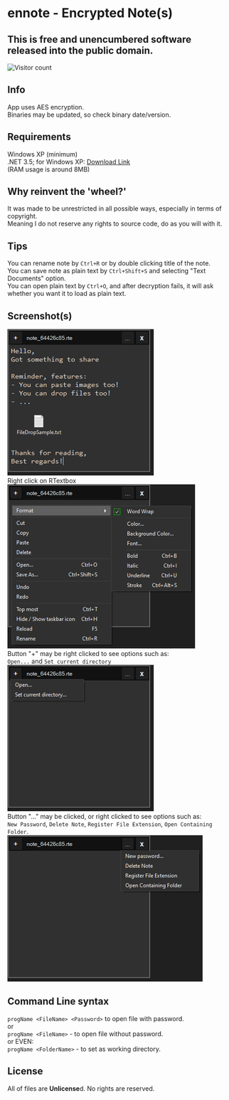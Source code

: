 # ennote - Encrypted Note(s)

## This is free and unencumbered software released into the public domain.
![Visitor count](https://shields-io-visitor-counter.herokuapp.com/badge?page=slowsient.ennote)

## Info
App uses AES encryption.<br>
Binaries may be updated, so check binary date/version.<br>

## Requirements
Windows XP (minimum)<br>
.NET 3.5; for Windows XP: [Download Link](https://www.microsoft.com/en-us/download/details.aspx?id=25150)<br>
(RAM usage is around 8MB)<br>

## Why reinvent the 'wheel?'
It was made to be unrestricted in all possible ways, especially in terms of copyright.<br>
Meaning I do not reserve any rights to source code, do as you will with it.<br>

## Tips
You can rename note by `Ctrl+R` or by double clicking title of the note.<br>
You can save note as plain text by `Ctrl+Shift+S` and selecting "Text Documents" option.<br>
You can open plain text by `Ctrl+O`, and after decryption fails, it will ask whether you want it to load as plain text.<br>

## Screenshot(s)
<img alt="App screenshot" src="https://github.com/SlowsieNT/ennote/raw/main/etc/app.png"><br>
Right click on RTextbox<br>
<img alt="RTextbox context menu" src="https://github.com/SlowsieNT/ennote/raw/main/etc/rtCtx.png"><br>
Button "+" may be right clicked to see options such as:<br>
`Open...` and `Set current directory`<br>
<img alt="Plus button context menu screenshot" src="https://raw.githubusercontent.com/SlowsieNT/ennote/main/etc/plusCtx.png"><br>
Button "..." may be clicked, or right clicked to see options such as:<br>
`New Password`, `Delete Note`, `Register File Extension`, `Open Containing Folder`.<br>
<img alt="... button context menu screenshot" src="https://raw.githubusercontent.com/SlowsieNT/ennote/main/etc/tdotCtx.png"><br>

## Command Line syntax

`progName <FileName> <Password>` to open file with password.<br>
or<br>
`progName <FileName>` - to open file without password.<br>
or EVEN:<br>
`progName <FolderName>` - to set as working directory.<br>

## License
All of files are **Unlicense**d. No rights are reserved.
